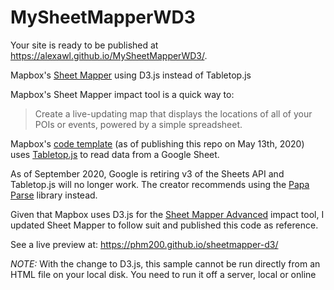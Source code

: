 # MySheetMapperWD3


Your site is ready to be published at https://alexawl.github.io/MySheetMapperWD3/.


Mapbox's [Sheet Mapper](https://www.mapbox.com/impact-tools/sheet-mapper) using D3.js instead of Tabletop.js

Mapbox's Sheet Mapper impact tool is a quick way to:

> Create a live-updating map that displays the locations of all of your POIs or events, powered by a simple spreadsheet.

Mapbox's [code template](https://github.com/mapbox/impact-tools/blob/1696b19fc5d3ed8872756f1a58a121293410ea4b/Sheet-Mapper-Sample-Code.html) (as of publishing this repo on May 13th, 2020) uses [Tabletop.js](https://github.com/jsoma/tabletop) to read data from a Google Sheet.

As of September 2020, Google is retiring v3 of the Sheets API and Tabletop.js will no longer work. The creator recommends using the [Papa Parse](https://www.papaparse.com/) library instead.

Given that Mapbox uses D3.js for the [Sheet Mapper Advanced](https://www.mapbox.com/impact-tools/sheet-mapper-advanced-caching) impact tool, I updated Sheet Mapper to follow suit and published this code as reference.

See a live preview at: https://phm200.github.io/sheetmapper-d3/

_NOTE:_ With the change to D3.js, this sample cannot be run directly from an HTML file on your local disk. You need to run it off a server, local or online
